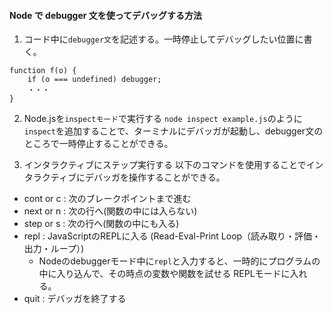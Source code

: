 #### Node で debugger 文を使ってデバッグする方法

1. コード中に`debugger文`を記述する。一時停止してデバッグしたい位置に書く。

```
function f(o) {
    if (o === undefined) debugger;
    ・・・
}
```

2. Node.jsを`inspectモード`で実行する
   `node inspect example.js`のように`inspect`を追加することで、ターミナルにデバッガが起動し、debugger文のところで一時停止することができる。

3. インタラクティブにステップ実行する
   以下のコマンドを使用することでインタラクティブにデバッガを操作することができる。

- cont or c : 次のブレークポイントまで進む
- next or n : 次の行へ(関数の中には入らない)
- step or s : 次の行へ(関数の中にも入る)
- repl : JavaScriptのREPLに入る (Read-Eval-Print Loop（読み取り・評価・出力・ループ）)
  - Nodeのdebuggerモード中に`repl`と入力すると、一時的にプログラムの中に入り込んで、その時点の変数や関数を試せる REPLモードに入れる。
- quit : デバッガを終了する
